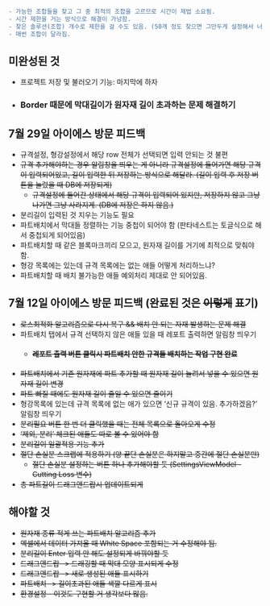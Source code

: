 ```diff
- 가능한 조합들을 찾고 그 중 최적의 조합을 고르므로 시간이 제법 소요됨.
- 시간 제한을 거는 방식으로 해결이 가넝함.
- 찾은 솔루션(조합) 개수로 제한을 걸 수도 있음. (50개 정도 찾으면 그만두게 설정해서 너무 오래 걸리는 것 방지)
- 매번 조합이 달라짐.
```

## 미완성된 것 ##
- 프로젝트 저장 및 불러오기 기능: 마지막에 하자
- ### Border 때문에 막대길이가 원자재 길이 초과하는 문제 해결하기 ###

## 7월 29일 아이에스 방문 피드백 ##
- 규격설정, 형강설정에서 해당 row 전체가 선택되면 입력 안되는 것 불편
- ~~규격 추가해야하는 경우 알림창을 띄우는 게 아니라 규격설정에 들어가면 해당 규격이 입력되어있고, 길이 입력한 뒤 저장하는 방식으로 해달라. (길이 입력 후 저장 버튼을 눌렀을 때 DB에 저장되게)~~
    - ~~규격설정에 들어간 상태에서 해당 규격이 입력되어 있지만, 저장하지 않고 그냥 나가면 그냥 사라지게. (DB에 저장은 하지 않음.)~~
- 분리길이 입력된 것 지우는 기능도 필요
- 파트배치에서 막대들 정렬하는 기능 중첩이 되어야 함 (판타네스트는 토글식으로 해서 중첩되게 되어있음)
- 파트배치할 때 같은 블록마크끼리 모으고, 원자재 길이를 거기에 최적으로 맞춰야함.
- 형강 목록에는 있는데 규격 목록에는 없는 애들 어떻게 처리하느냐?
- 파트배치할 때 배치 불가능한 애들 예외처리 제대로 안 되어있음.




## 7월 12일 아이에스 방문 피드백 (완료된 것은 ~~이렇게~~ 표기) ##

- ~~로스최적화 알고리즘으로 다시 복구 && 배치 안 되는 자재 발생하는 문제 해결~~
- 파트배치 탭에서 규격 선택하지 않은 애들 있을 때 레포트 출력하면 알림창 띄우기
    - #### ~~레포트 출력 버튼 클릭시 파트배치 안한 규격들 배치하는 작업 구현 완료~~
- ~~파트배치에서 기존 원자재에 파트 추가할 때 원자재 길이 늘려서 넣을 수 있으면 원자재 길이 변경~~
- ~~파트 빠질 때에도 원자재 길이 줄일 수 있으면 줄이기~~
- 형강목록에 있는데 규격 목록에 없는 애가 있으면 ‘신규 규격이 있음. 추가하겠음?’ 알림창 띄우기
- ~~분리필요 버튼 한 번 더 클릭했을 때는 전체 목록으로 돌아오게 수정~~
- ~~‘제외, 분리’ 체크된 애들도 따로 볼 수 있어야 함~~
- ~~분리길이 일괄적용 기능 추가~~
- ~~절단 손실분 스크랩에 적용하기 (양 끝단 손실분은 하지말고 중간에 절단 손실분만)~~
    - ~~절단 손실분 설정하는 버튼 하나 추가해야할 듯 (SettingsViewModel - Cutting Loss 변수)~~
- ~~총 파트길이 드래그앤드랍시 업데이트되게~~

## 해야할 것 ##
- ~~원자재 종류 적게 쓰는 파트배치 알고리즘 추가~~
- ~~엑셀에서 데이터 가져올 때 White Space 포함되는 거 수정해야 됨.~~
- ~~분리길이 Enter 입력 안 해도 설정되게 바꿔야할 듯~~
- ~~드래그앤드랍 -> 드래깅할 때 막대 모양 표시되게 수정~~
- ~~드래그앤드랍 -> 새로 생성된 애들 표시하기~~
- ~~파트배치 -> 길이초과된 애들 색깔 다르게 표시~~
- ~~환경설정 - 이것도 구현할 거 생각보다 많음.~~

